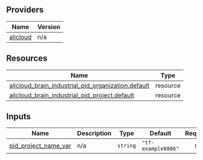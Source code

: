 <!-- BEGIN_TF_DOCS -->
## Providers

| Name | Version |
|------|---------|
| <a name="provider_alicloud"></a> [alicloud](#provider\_alicloud) | n/a |

## Resources

| Name | Type |
|------|------|
| [alicloud_brain_industrial_pid_organization.default](https://registry.terraform.io/providers/hashicorp/alicloud/latest/docs/resources/brain_industrial_pid_organization) | resource |
| [alicloud_brain_industrial_pid_project.default](https://registry.terraform.io/providers/hashicorp/alicloud/latest/docs/resources/brain_industrial_pid_project) | resource |

## Inputs

| Name | Description | Type | Default | Required |
|------|-------------|------|---------|:--------:|
| <a name="input_pid_project_name_var"></a> [pid\_project\_name\_var](#input\_pid\_project\_name\_var) | n/a | `string` | `"tf-example8886"` | no |
<!-- END_TF_DOCS -->    
